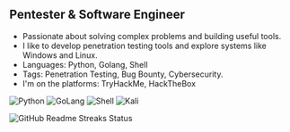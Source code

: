## Pentester & Software Engineer

- Passionate about solving complex problems and building useful tools.
- I like to develop penetration testing tools and explore systems like Windows and Linux.
- Languages: Python, Golang, Shell
- Tags: Penetration Testing, Bug Bounty, Cybersecurity. 
- I'm on the platforms: TryHackMe, HackTheBox

![Python](https://img.shields.io/badge/python-0077b5?style=for-the-badge&logo=python&logoColor=white&color=black)
![GoLang](https://img.shields.io/badge/golang-0077b5?style=for-the-badge&logo=go&logoColor=white&color=black)
![Shell](https://img.shields.io/badge/shell-1DA1F2?style=for-the-badge&logo=shell&logoColor=white&color=black)
![Kali](https://img.shields.io/badge/kali-1DA1F2?style=for-the-badge&logo=kalilinux&logoColor=white&color=black)

![GitHub Readme Streaks Status](https://github-readme-streak-stats.herokuapp.com/?user=yhk0&theme=dark)
